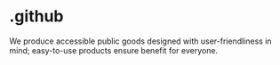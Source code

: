 # .github
We produce accessible public goods designed with user-friendliness in mind; easy-to-use products ensure benefit for everyone.
